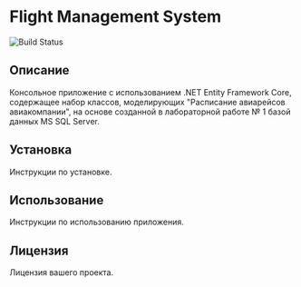 # Flight Management System
![Build Status](https://github.com/vbulkaa/ConsoleApp/actions/workflows/dotnet-desktop/badge.svg)
## Описание
Консольное приложение с использованием .NET Entity Framework Core, содержащее набор классов, моделирующих "Расписание авиарейсов авиакомпании", на основе созданной в лабораторной работе № 1 базой данных MS SQL Server.

## Установка
Инструкции по установке.

## Использование
Инструкции по использованию приложения.

## Лицензия
Лицензия вашего проекта.
